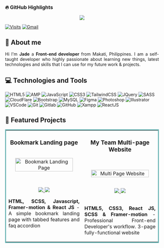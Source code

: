 <!-- Highlight Section -->

### 🔥 GitHub Highlights
<div align="center">
  <a href="https://jade-music-playlist.pages.dev/" target="_blank">
      <img src="https://github-readme-streak-stats.herokuapp.com/?user=jade-banares&theme=buefy-dark&hide_border=true&date_format=M%20j%5B%2C%20Y%5D" />
  </a>
</div>
<!-- End of Highlight -->


[![Visits](https://komarev.com/ghpvc/?username=jade-banares&logo=GitHub&label=Visitors&color=1d1f21&logoColor=white&style=flat)](https://github.com/jade-banares)
[![Gmail](https://img.shields.io/badge/Email_Me%21-1d1f21?style=flat&logo=gmail&logoColor=white)](mailto:codewithjad3@gmail.com)

<!-- About Section -->

## 👋 About me

<p align="justify">
  Hi I'm <strong>Jade</strong> a <strong>Front-end developer</strong> from Makati, Philippines. I am a self-taught developer who highly passionate about learning new things, latest technologies and skills that I can use for my future work & projects.
</p>

<!-- End of About -->

<!-- Skills -->

## 💻 Technologies and Tools

![HTML5](https://img.shields.io/badge/-HTML5-1d1f21?style=flat&logo=HTML5&logoColor=E34F26)
![AMP](https://img.shields.io/badge/-AMP_HTML-1d1f21?style=flat&logo=amp&logoColor=085ff0)
![JavaScript](https://img.shields.io/badge/-JavaScript-1d1f21?style=flat&logo=javascript)
![CSS3](https://img.shields.io/badge/-CSS3-1d1f21?style=flat&logo=CSS3&logoColor=2c52e4)
![TailwindCSS](https://img.shields.io/badge/-Tailwind_CSS-1d1f21?style=flat&logo=tailwindcss&logoColor=3ebff8)
![JQuery](https://img.shields.io/badge/-JQuery-1d1f21?style=flat&logo=JQuery&logoColor=0769AD)
![SASS](https://img.shields.io/badge/-Sass-1d1f21?style=flat&logo=Sass&logoColor=CC6699)
![CloudFlare](https://img.shields.io/badge/-CloudFlare-1d1f21?style=flat&logo=cloudflare&logoColor=f48527)
![Bootstrap](https://img.shields.io/badge/-Bootstrap-1d1f21?style=flat&logo=Bootstrap&logoColor=7952B3)
![MySQL](https://img.shields.io/badge/-MySQL-1d1f21?style=flat&logo=MySQL&logoColor=4479A1)
![Figma](https://img.shields.io/badge/-Figma-1d1f21?style=flat&logo=Figma&logoColor=F24E1E)
![Photoshop](https://img.shields.io/badge/-Adobe_Photoshop-1d1f21?style=flat&logo=adobephotoshop&logoColor=2fa3f7)
![Illustrator](https://img.shields.io/badge/-Adobe_Illustrator-1d1f21?style=flat&logo=adobeillustrator&logoColor=FC6D26)
![VSCode](https://img.shields.io/badge/-Visual%20Studio%20Code-1d1f21?style=flat&logo=Visual-Studio-Code&logoColor=44abf4)
![Git](https://img.shields.io/badge/-Git-1d1f21?style=flat&logo=Git&logoColor=F05032)
![Gitlab](https://img.shields.io/badge/-Gitlab-1d1f21?style=flat&logo=Gitlab&logoColor=FC6D26)
![GitHub](https://img.shields.io/badge/-GitHub-1d1f21?style=flat&logo=GitHub&logoColor=ffffff)
![Xampp](https://img.shields.io/badge/-Xampp-1d1f21?style=flat&logo=XAMPP&logoColor=fb7e2b)
![ReactJS](https://img.shields.io/badge/-React_JS-1d1f21?style=flat&logo=React&logoColor=66dbfb)

<!-- End of Skills Section -->

<!-- Featured Project -->
## 📂 Featured Projects
<table bordercolor="#66b2b2">
  <tr>
    <td width="50%" valign="top">
      <h3 align="center">Bookmark Landing page</h3>
      <br />
      <div align="center">
        <a target="_blank" href="https://bookmark-by-jade.pages.dev/">
          <img src="https://res.cloudinary.com/dz209s6jk/image/upload/f_auto,q_auto,w_475/Challenges/hwi1ergmy7tibqa5bvyf.jpg" width="90%" alt="Bookmark Landing Page" />
        </a>
        </p>
        <br />
        <p align="center">
          <a href="https://github.com/data-sets/bookmark-landing-page" target="_blank">
            <img src="https://img.shields.io/static/v1?label=|&message=REPO&color=1d1f21&style=flat&logo=github&logoColor=fff" />
          </a>
          <a href="https://bookmark-by-jade.pages.dev/" target="_blank">
            <img src="https://img.shields.io/static/v1?label=|&message=WEBSITE&color=1d1f21&style=flat&logo=icloud&logoColor=fff" />
          </a>
      </div>
      <p align="justify">
        <strong>HTML, SCSS, Javascript, Framer-motion & React JS</strong> - A simple bookmark landing page with tabbed features and faq accordion
      </p>
      <br>
    </td>
    <td width="50%" valign="top">
      <h3 align="center">My Team Multi-page Website</h3>
      <br />
      <p align="center">
        <a target="_blank" href="https://multi-page-by-jade.pages.dev/">
          <img src="https://res.cloudinary.com/dz209s6jk/image/upload/f_auto,q_auto,w_475/Challenges/vivqu9zlxbcv5mgxdjxq.jpg" width="90%" alt="Multi Page Website" />
        </a>
      </p>
      <br />
      <div align="center">
        <a href="https://github.com/data-sets/multi-page" target="_blank">
          <img src="https://img.shields.io/static/v1?label=|&message=REPO&color=1d1f21&style=flat&logo=github&logoColor=fff" />
        </a>
        <a href="https://multi-page-by-jade.pages.dev/" target="_blank">
          <img src="https://img.shields.io/static/v1?label=|&message=WEBSITE&color=1d1f21&style=flat&logo=wordpress&logoColor=fff" />
        </a>
      </div>
      <br>
      <p align="justify">
        <strong>HTML5, CSS3, React JS, SCSS & Framer-motion</strong> - Professional Front-end Developer's workflow. 3-page fully-functional website
      </p>
    </td>
  </tr>
</table>

<!--End of Featured Project -->
